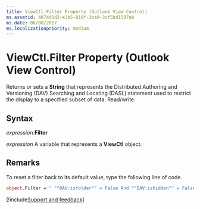 ```yaml
---
title: ViewCtl.Filter Property (Outlook View Control)
ms.assetid: 4074d1d3-e3b5-810f-3ba9-3cf5bd1507ab
ms.date: 06/08/2017
ms.localizationpriority: medium
---
```



# ViewCtl.Filter Property (Outlook View Control)

Returns or sets a **String** that represents the Distributed Authoring and Versioning (DAV) Searching and Locating (DASL) statement used to restrict the display to a specified subset of data. Read/write.

## Syntax

_expression_.**Filter**

_expression_ A variable that represents a **ViewCtl** object.

## Remarks

To reset a filter back to its default value, type the following line of code.

```vb
object.Filter = " ""DAV:isfolder"" = False And ""DAV:ishidden"" = False "
```

[!include[Support and feedback](~/includes/feedback-boilerplate.md)]